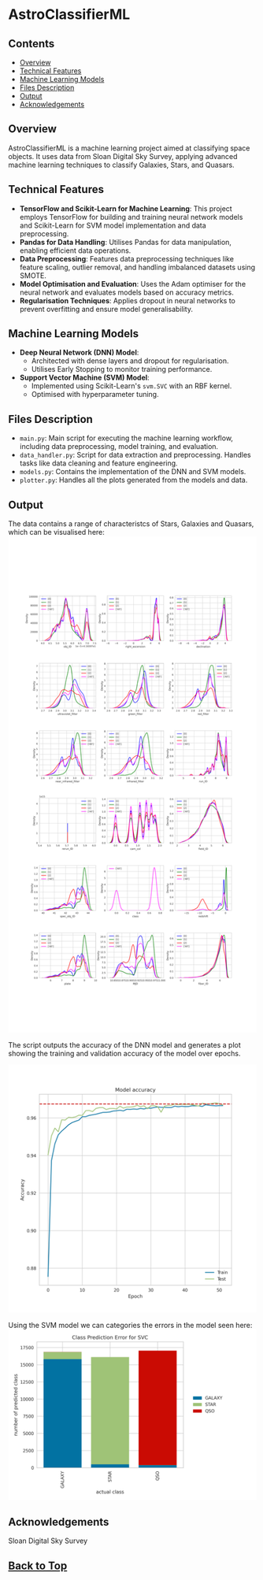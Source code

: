 # AstroClassifierML

## Contents
- [Overview](#overview)
- [Technical Features](#technical-features)
- [Machine Learning Models](#machine-learning-models)
- [Files Description](#files-description)
- [Output](#output)
- [Acknowledgements](#acknowledgements)

## Overview
AstroClassifierML is a machine learning project aimed at classifying space objects. It uses data from Sloan Digital Sky Survey, applying advanced machine learning techniques to classify Galaxies, Stars, and Quasars.

## Technical Features

- **TensorFlow and Scikit-Learn for Machine Learning**: This project employs TensorFlow for building and training neural network models and Scikit-Learn for SVM model implementation and data preprocessing.
- **Pandas for Data Handling**: Utilises Pandas for data manipulation, enabling efficient data operations.
- **Data Preprocessing**: Features data preprocessing techniques like feature scaling, outlier removal, and handling imbalanced datasets using SMOTE.
- **Model Optimisation and Evaluation**: Uses the Adam optimiser for the neural network and evaluates models based on accuracy metrics.
- **Regularisation Techniques**: Applies dropout in neural networks to prevent overfitting and ensure model generalisability.

## Machine Learning Models

- **Deep Neural Network (DNN) Model**: 
  - Architected with dense layers and dropout for regularisation.
  - Utilises Early Stopping to monitor training performance.
- **Support Vector Machine (SVM) Model**: 
  - Implemented using Scikit-Learn's `svm.SVC` with an RBF kernel.
  - Optimised with hyperparameter tuning.

## Files Description
- `main.py`: Main script for executing the machine learning workflow, including data preprocessing, model training, and evaluation.
- `data_handler.py`: Script for data extraction and preprocessing. Handles tasks like data cleaning and feature engineering.
- `models.py`: Contains the implementation of the DNN and SVM models.
- `plotter.py`: Handles all the plots generated from the models and data.

## Output

The data contains a range of characteristcs of Stars, Galaxies and Quasars, which can be visualised here:
![plot](figures/data_log_plot.png)

The script outputs the accuracy of the DNN model and generates a plot showing the training and validation accuracy of the model over epochs.

![plot](figures/model_accuracy_plot.png)

Using the SVM model we can categories the errors in the model seen here:
![plot](figures/model_error_plot.png)


## Acknowledgements

Sloan Digital Sky Survey

## [Back to Top](#AstroClassifierML)